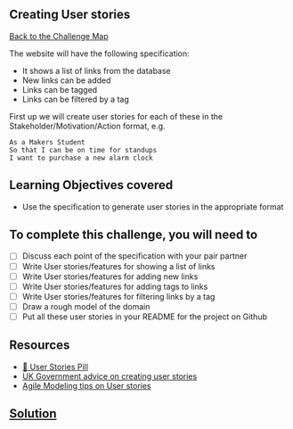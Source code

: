 ## Creating User stories

[Back to the Challenge Map](0_challenge_map.md)

The website will have the following specification:

* It shows a list of links from the database
* New links can be added
* Links can be tagged
* Links can be filtered by a tag

First up we will create user stories for each of these in the Stakeholder/Motivation/Action format, e.g.

```
As a Makers Student
So that I can be on time for standups
I want to purchase a new alarm clock
```

## Learning Objectives covered

* Use the specification to generate user stories in the appropriate format

## To complete this challenge, you will need to

- [ ] Discuss each point of the specification with your pair partner
- [ ] Write User stories/features for showing a list of links
- [ ] Write User stories/features for adding new links
- [ ] Write User stories/features for adding tags to links
- [ ] Write User stories/features for filtering links by a tag
- [ ] Draw a rough model of the domain
- [ ] Put all these user stories in your README for the project on Github

## Resources

* [:pill: User Stories Pill](../pills/user_stories.md)
* [UK Government advice on creating user stories](https://www.gov.uk/service-manual/agile/writing-user-stories.html)
* [Agile Modeling tips on User stories](http://www.agilemodeling.com/artifacts/userStory.htm)

## [Solution](solutions/01.md)
